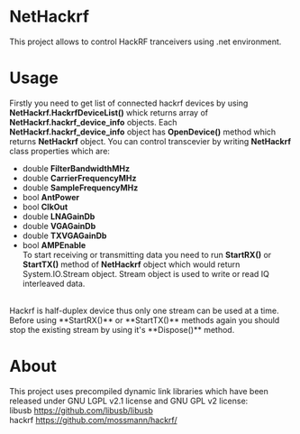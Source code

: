 # NetHackrf
This project allows to control HackRF tranceivers using .net environment.

# Usage
Firstly you need to get list of connected hackrf devices by using **NetHackrf.HackrfDeviceList()** whick returns array of **NetHackrf.hackrf_device_info** objects.
Each **NetHackrf.hackrf_device_info** object has **OpenDevice()** method which returns **NetHackrf** object.
You can control transcevier by writing **NetHackrf** class properties which are:
 - double **FilterBandwidthMHz**
 - double **CarrierFrequencyMHz**
 - double **SampleFrequencyMHz**
 - bool **AntPower**
 - bool **ClkOut**
 - double **LNAGainDb**
 - double **VGAGainDb**
 - double **TXVGAGainDb**
 - bool **AMPEnable**
<br>To start receiving or transmitting data you need to run **StartRX()** or **StartTX()** method of **NetHackrf** object which would return System.IO.Stream object. Stream object is used to write or read IQ interleaved data.
<br>
Hackrf is half-duplex device thus only one stream can be used at a time. Before using **StartRX()** or **StartTX()** methods again you should stop the existing stream by using it's **Dispose()** method.


# About
This project uses precompiled dynamic link libraries which have been released under GNU LGPL v2.1 license and GNU GPL v2 license: <br>
libusb https://github.com/libusb/libusb <br>
hackrf https://github.com/mossmann/hackrf/
